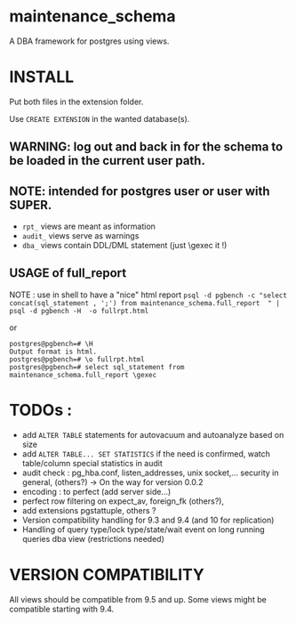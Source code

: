 # maintenance_schema

A DBA framework for postgres using views.

# INSTALL

Put both files in the extension folder.

Use `CREATE EXTENSION` in the wanted database(s).

## **WARNING**: log out and back in for the schema to be loaded in the current user path.

## **NOTE**: intended for postgres user or user with SUPER.

* `rpt_` views are meant as information 
* `audit_` views serve as warnings 
* `dba_` views contain DDL/DML statement (just \gexec it !)

## USAGE of full_report 
NOTE : use in shell to have a "nice" html report
`psql -d pgbench -c "select concat(sql_statement , ';') from maintenance_schema.full_report  " | psql -d pgbench -H  -o fullrpt.html`

or

~~~
postgres@pgbench=# \H
Output format is html.
postgres@pgbench=# \o fullrpt.html
postgres@pgbench=# select sql_statement from maintenance_schema.full_report \gexec
~~~

# **TODOs** :
- add `ALTER TABLE` statements for autovacuum and autoanalyze based on size
- add `ALTER TABLE... SET STATISTICS` if the need is confirmed, watch table/column special statistics in audit
- audit check : pg_hba.conf, listen_addresses, unix socket,...  security in general, (others?) -> On the way for version 0.0.2
- encoding : to perfect (add server side...)
- perfect row filtering on expect_av, foreign_fk (others?),
- add extensions pgstattuple, others ?
- Version compatibility handling for 9.3 and 9.4 (and 10 for replication)
- Handling of query type/lock type/state/wait event on long running queries dba view (restrictions needed)

VERSION COMPATIBILITY
=====================

All views should be compatible from 9.5 and up.
Some views might be compatible starting with 9.4.


